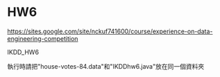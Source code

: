 HW6
===

https://sites.google.com/site/nckuf741600/course/experience-on-data-engineering-competition

IKDD_HW6

執行時請把"house-votes-84.data"和"IKDDhw6.java"放在同一個資料夾
